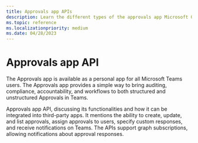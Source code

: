 ```yaml
---
title: Approvals app APIs
description: Learn the different types of the approvals app Microsoft Graph APIs.
ms.topic: reference
ms.localizationpriority: medium
ms.date: 04/28/2023
---
```


# Approvals app API

The Approvals app is available as a personal app for all Microsoft Teams users. The Approvals app provides a simple way to bring auditing, compliance, accountability, and workflows to both structured and unstructured Approvals in Teams.

Approvals app API, discussing its functionalities and how it can be integrated into third-party apps. It mentions the ability to create, update, and list approvals, assign approvals to users, specify custom responses, and receive notifications on Teams. The APIs support graph subscriptions, allowing notifications about approval responses.
